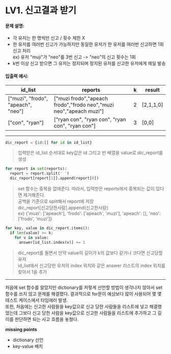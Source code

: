 # LV1. 신고결과 받기

#### 문제 설명:
* 각 유저는 한 명씩만 신고 / 횟수 제한 X
* 한 유저를 여러번 신고가 가능하지만 동일한 유저가 한 유저를 여러번 신고하면 1회 신고 처리   
  ex) 유저 "muji"가 "neo"를 3번 신고 -> "neo"의 신고 횟수는 1회
* k번 이상 신고 받으면 그 유저는 정지되며 정지된 유저를 신고한 유저에게 메일 발송

#### 입출력 예시:
|id_list|reports|k|result|
|-----|------|---|----|
|["muzi", "frodo", "apeach", "neo"]|["muzi frodo","apeach frodo","frodo neo","muzi neo","apeach muzi"]|2|[2,1,1,0]|
|["con", "ryan"]|["ryan con", "ryan con", "ryan con", "ryan con"]|3|[0,0]|

-----

``` Python
dic_report = {id:[] for id in id_list}
```
> 입력받은 id_list 순서대로 key값은 id 그리고 빈 배열을 value로 dic_report를 생성

``` Python
for report in set(reports):
  report = report.split(' ')
  dic_report[report[1]].append(report[0])
```
> set 함수는 중복을 없애준다. 따라서, 입력받은 reports에서 중복되는 값이 있다면 제거해준다.  
> 공백을 기준으로 split해서 report에 저장  
> dic_report[신고당한사람].append(신고한사람)  
> ex) {'muzi': ['apeach'], 'frodo': ['apeach', 'muzi'], 'apeach': [], 'neo': ['frodo', 'muzi']}

``` Python
for key, value in dic_report.items():
  if len(value) >= k:
    for v in value:
      answer[id_list.index(v)] += 1
```
> dic_report를 돌면서 만약 value의 길이가 k의 값보다 같거나 크다면 신고당할 유저  
> id_list에서 신고당한 유저의 index 위치와 같은 answer 리스트의 index 위치를 찾아서 1을 추가 

---------
처음에 set 함수를 알았지만 dictionary를 저렇게 선언할 방법이 생각나지 않아서 set 함수를 쓰지 않고 문제를 해결했다.
결과적으로 for문이 예상보다 많이 사용되어 몇 몇 테스트 케이스에서 타임에러 발생.  
또한, 처음에는 신고한 사람들을 key값으로 신고 당한 사람들을 리스트에 넣고 해결했었는데 그보다 신고 당한 사람을 key값으로 신고한 사람들을 리스트에 추가하고 그 길이를 판단하면 되는 사고 흐름을 놓쳤다.  

**missing points**
  * dictionary 선언
  * key-value 배치
